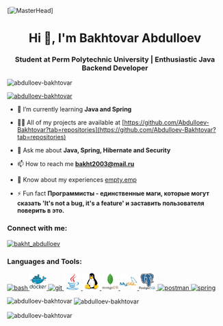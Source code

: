 
[![MasterHead](https://cdn.dribbble.com/users/1446889/screenshots/3587708/media/b5078a0aa9d0363348eb9bedb2dc014b.gif)]

<h1 align="center">Hi 👋, I'm Bakhtovar Abdulloev</h1>
<h3 align="center">Student at Perm Polytechnic University | Enthusiastic Java Backend Developer</h3>
<!-- <img align="right" alt="Coding" width="200" src="https://cdn.dribbble.com/users/1446889/screenshots/3587708/media/b5078a0aa9d0363348eb9bedb2dc014b.gif"> -->

<p align="left"> <img src="https://komarev.com/ghpvc/?username=abdulloev-bakhtovar&label=Profile%20views&color=0e75b6&style=flat" alt="abdulloev-bakhtovar" /> </p>

<p align="left"> <a href="https://github.com/ryo-ma/github-profile-trophy"><img src="https://github-profile-trophy.vercel.app/?username=abdulloev-bakhtovar" alt="abdulloev-bakhtovar" /></a> </p>

- 🌱 I’m currently learning **Java and Spring**

- 👨‍💻 All of my projects are available at [https://github.com/Abdulloev-Bakhtovar?tab=repositories](https://github.com/Abdulloev-Bakhtovar?tab=repositories)

- 💬 Ask me about **Java, Spring, Hibernate and Security**

- 📫 How to reach me **bakht2003@mail.ru**

- 📄 Know about my experiences [empty.emp](empty.emp)

- ⚡ Fun fact **Программисты - единственные маги, которые могут сказать 'It's not a bug, it's a feature' и заставить пользователя поверить в это.**

<h3 align="left">Connect with me:</h3>
<p align="left">
<a href="https://discord.gg/bakht_abdulloev" target="blank"><img align="center" src="https://raw.githubusercontent.com/rahuldkjain/github-profile-readme-generator/master/src/images/icons/Social/discord.svg" alt="bakht_abdulloev" height="30" width="40" /></a>
</p>

<h3 align="left">Languages and Tools:</h3>
<p align="left"> <a href="https://www.gnu.org/software/bash/" target="_blank" rel="noreferrer"> <img src="https://www.vectorlogo.zone/logos/gnu_bash/gnu_bash-icon.svg" alt="bash" width="40" height="40"/> </a> <a href="https://www.docker.com/" target="_blank" rel="noreferrer"> <img src="https://raw.githubusercontent.com/devicons/devicon/master/icons/docker/docker-original-wordmark.svg" alt="docker" width="40" height="40"/> </a> <a href="https://git-scm.com/" target="_blank" rel="noreferrer"> <img src="https://www.vectorlogo.zone/logos/git-scm/git-scm-icon.svg" alt="git" width="40" height="40"/> </a> <a href="https://www.java.com" target="_blank" rel="noreferrer"> <img src="https://raw.githubusercontent.com/devicons/devicon/master/icons/java/java-original.svg" alt="java" width="40" height="40"/> </a> <a href="https://www.linux.org/" target="_blank" rel="noreferrer"> <img src="https://raw.githubusercontent.com/devicons/devicon/master/icons/linux/linux-original.svg" alt="linux" width="40" height="40"/> </a> <a href="https://www.mongodb.com/" target="_blank" rel="noreferrer"> <img src="https://raw.githubusercontent.com/devicons/devicon/master/icons/mongodb/mongodb-original-wordmark.svg" alt="mongodb" width="40" height="40"/> </a> <a href="https://www.mysql.com/" target="_blank" rel="noreferrer"> <img src="https://raw.githubusercontent.com/devicons/devicon/master/icons/mysql/mysql-original-wordmark.svg" alt="mysql" width="40" height="40"/> </a> <a href="https://www.postgresql.org" target="_blank" rel="noreferrer"> <img src="https://raw.githubusercontent.com/devicons/devicon/master/icons/postgresql/postgresql-original-wordmark.svg" alt="postgresql" width="40" height="40"/> </a> <a href="https://postman.com" target="_blank" rel="noreferrer"> <img src="https://www.vectorlogo.zone/logos/getpostman/getpostman-icon.svg" alt="postman" width="40" height="40"/> </a> <a href="https://spring.io/" target="_blank" rel="noreferrer"> <img src="https://www.vectorlogo.zone/logos/springio/springio-icon.svg" alt="spring" width="40" height="40"/> </a> </p>

<p><img align="left" src="https://github-readme-stats.vercel.app/api/top-langs?username=abdulloev-bakhtovar&show_icons=true&locale=en&layout=compact" alt="abdulloev-bakhtovar" /></p>

<p>&nbsp;<img align="center" src="https://github-readme-stats.vercel.app/api?username=abdulloev-bakhtovar&show_icons=true&locale=en" alt="abdulloev-bakhtovar" /></p>

<p><img align="center" src="https://github-readme-streak-stats.herokuapp.com/?user=abdulloev-bakhtovar&" alt="abdulloev-bakhtovar" /></p>

